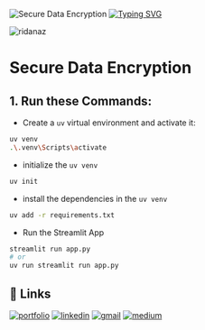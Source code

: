 ![Secure Data Encryption](/favicon.ico)  [![Typing SVG](https://readme-typing-svg.demolab.com?font=Roboto+Slab&weight=500&size=27&duration=4000&pause=500&color=ffde7b&center=true&vCenter=true&width=700&height=50&lines=%E2%9C%A8Hey%2C+I'm+Rida+Naz%E2%9C%A8;%E2%9C%A8Full+Stack+Developer+%7C+AI+Engineer%E2%9C%A8;%E2%9C%A8Building+Scalable+Web+Apps+%26+AI+Solutions%E2%9C%A8)](https://git.io/typing-svg)

<p align="left"> 
  <img src="https://komarev.com/ghpvc/?username=ridanaz&label=Profile%20views&color=CA0AB3&style=flat" alt="ridanaz" /> 
</p>

# Secure Data Encryption

## 1. Run these Commands:

- Create a `uv` virtual environment and activate it:
```bash
uv venv
.\.venv\Scripts\activate
```

- initialize the `uv venv`
```bash
uv init
```

- install the dependencies in the `uv venv`
```bash
uv add -r requirements.txt
```

- Run the Streamlit App
```bash
streamlit run app.py
# or
uv run streamlit run app.py
```


## 🔗 Links
[![portfolio](https://img.shields.io/badge/my_portfolio-000?style=for-the-badge&logo=ko-fi&logoColor=white)](https://ridanaz.vercel.app/)
[![linkedin](https://img.shields.io/badge/linkedin-0A66C2?style=for-the-badge&logo=linkedin&logoColor=white)](https://linkedin.com/in/ridanaz67)
[![gmail](https://img.shields.io/badge/gmail-f44336?style=for-the-badge&logo=twitter&logoColor=white)](mailto:rnaz3414@gmail.com)
[![medium](https://img.shields.io/badge/medium-white?style=for-the-badge&logo=twitter&logoColor=black)](https://medium.com/@rnaz3414)
